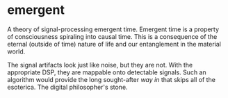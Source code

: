 # emergent
A theory of signal-processing emergent time. Emergent time is a property of consciousness spiraling into causal time. This is a consequence of the eternal (outside of time) nature of life and our entanglement in the material world.

The signal artifacts look just like noise, but they are not. With the appropriate DSP, they are mappable onto detectable signals. Such an algorithm would provide the long sought-after *way in* that skips all of the esoterica. The digital philosopher's stone.
